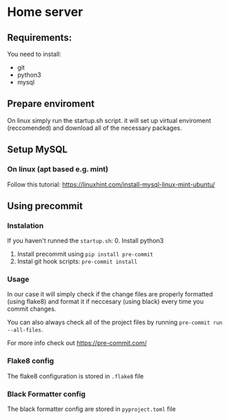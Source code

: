 # Home server

## Requirements:
You need to install:
- git
- python3
- mysql

## Prepare enviroment 

On linux simply run the startup.sh script. it will set up virtual enviroment (reccomended) and download all of the necessary packages. 

## Setup MySQL

### On linux (apt based e.g. mint)

Follow this tutorial: https://linuxhint.com/install-mysql-linux-mint-ubuntu/

## Using precommit

### Instalation
If you haven't runned the `startup.sh`:
0. Install python3
1. Install precommit using `pip install pre-commit`
2. Instal git hook scripts: `pre-commit install`

### Usage
In our case it will simply check if the change files are properly formatted (using flake8) and format it if neccesary (using black) every time you commit changes. 

You can also always check all of the project files by running `pre-commit run --all-files`.

For more info check out https://pre-commit.com/


### Flake8 config
The flake8 configuration is stored in `.flake8` file
### Black Formatter config
The black formatter config are stored in `pyproject.toml` file